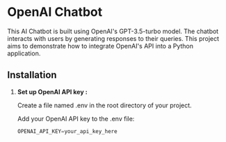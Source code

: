 # OpenAI Chatbot

This AI Chatbot is built using OpenAI's GPT-3.5-turbo model. The chatbot interacts with users by generating responses to their queries. This project aims to demonstrate how to integrate OpenAI's API into a Python application.


## Installation

1. **Set up OpenAI API key :** 

   Create a file named .env in the root directory of your project.
   
   Add your OpenAI API key to the .env file:
   
      ```python
   OPENAI_API_KEY=your_api_key_here 
      ```

   
